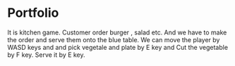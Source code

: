 # Portfolio

It is kitchen game. Customer order burger , salad etc. And we have to make the order and serve them onto the blue table.
We can move the player by WASD keys and and pick vegetale and plate by E key and Cut the vegetable by F key. Serve it by E key.
